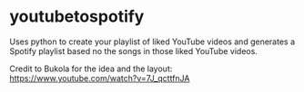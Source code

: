 # youtubetospotify

Uses python to create your playlist of liked YouTube videos and generates a Spotify playlist based no the songs in those liked YouTube videos.

Credit to Bukola for the idea and the layout: https://www.youtube.com/watch?v=7J_qcttfnJA
